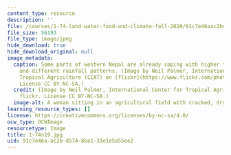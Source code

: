 ```yaml
---
content_type: resource
description: ''
file: /courses/1-74-land-water-food-and-climate-fall-2020/91c7e46aac2bd5748ba131e1e5a55ee2_1-74s19.jpg
file_size: 56193
file_type: image/jpeg
hide_download: true
hide_download_original: null
image_metadata:
  caption: Some parts of western Nepal are already coping with higher temperatures
    and different rainfall patterns. (Image by Neil Palmer, International Center for
    Tropical Agriculture (CIAT) on [flickr](https://www.flickr.com/photos/ciat/7350704058/).
    License CC BY-NC-SA.)
  credit: (Image by Neil Palmer, International Center for Tropical Agriculture (CIAT)on
    flickr. License CC BY-NC-SA.)
  image-alt: A woman sitting in an agricultural field with cracked, dry earth.
learning_resource_types: []
license: https://creativecommons.org/licenses/by-nc-sa/4.0/
ocw_type: OCWImage
resourcetype: Image
title: 1-74s19.jpg
uid: 91c7e46a-ac2b-d574-8ba1-31e1e5a55ee2
---
```

